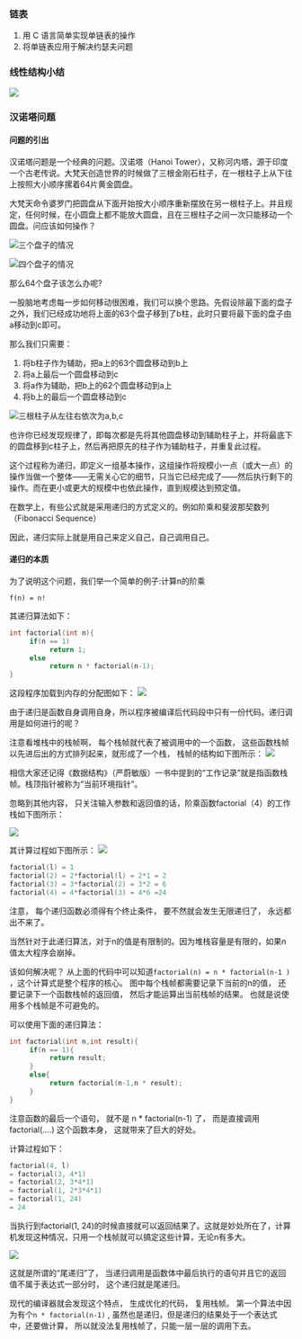 ### 链表
1. 用 C 语言简单实现单链表的操作
2. 将单链表应用于解决约瑟夫问题

### 线性结构小结
![](http://po4tl1gtx.bkt.clouddn.com/FpgmoHrfoRrq-QIypz5qipCDoJvF)

### 汉诺塔问题

#### 问题的引出
汉诺塔问题是一个经典的问题。汉诺塔（Hanoi Tower），又称河内塔，源于印度一个古老传说。大梵天创造世界的时候做了三根金刚石柱子，在一根柱子上从下往上按照大小顺序摞着64片黄金圆盘。

大梵天命令婆罗门把圆盘从下面开始按大小顺序重新摆放在另一根柱子上。并且规定，任何时候，在小圆盘上都不能放大圆盘，且在三根柱子之间一次只能移动一个圆盘。问应该如何操作？

![三个盘子的情况](https://images2015.cnblogs.com/blog/702782/201611/702782-20161114211933513-1127552732.gif)

![四个盘子的情况](https://images2015.cnblogs.com/blog/702782/201611/702782-20161114212352576-1869972276.gif)

那么64个盘子该怎么办呢?

一股脑地考虑每一步如何移动很困难，我们可以换个思路。先假设除最下面的盘子之外，我们已经成功地将上面的63个盘子移到了b柱，此时只要将最下面的盘子由a移动到c即可。

那么我们只需要：
1. 将b柱子作为辅助，把a上的63个圆盘移动到b上
2. 将a上最后一个圆盘移动到c
3. 将a作为辅助，把b上的62个圆盘移动到a上
4. 将b上的最后一个圆盘移动到c

![三根柱子从左往右依次为a,b,c](https://images2015.cnblogs.com/blog/702782/201611/702782-20161114213448920-1185627397.png)

也许你已经发现规律了，即每次都是先将其他圆盘移动到辅助柱子上，并将最底下的圆盘移到c柱子上，然后再把原先的柱子作为辅助柱子，并重复此过程。

这个过程称为递归，即定义一组基本操作，这组操作将规模小一点（或大一点）的操作当做一个整体——无需关心它的细节，只当它已经完成了——然后执行剩下的操作。而在更小或更大的规模中也依此操作，直到规模达到预定值。

在数学上，有些公式就是采用递归的方式定义的。例如阶乘和斐波那契数列（Fibonacci Sequence）

因此，递归实际上就是用自己来定义自己，自己调用自己。

#### 递归的本质

为了说明这个问题，我们举一个简单的例子:计算n的阶乘
```
f(n) = n!
```
其递归算法如下：
```c
int factorial(int n){
     if(n == 1)
          return 1;
     else
          return n * factorial(n-1);  
}
```
这段程序加载到内存的分配图如下：
![](http://mmbiz.qpic.cn/mmbiz_png/KyXfCrME6UJuiaBXeToqhXtsjY2ZsevDYOibSJWFicR3jrjeLmRlDUWnFylvxuS1wPiaDCKXdZ7IRGw4NmtWuHZRrg/0?wx_fmt=png)

由于递归是函数自身调用自身，所以程序被编译后代码段中只有一份代码。递归调用是如何进行的呢？

注意看堆栈中的栈帧啊， 每个栈帧就代表了被调用中的一个函数， 这些函数栈帧以先进后出的方式排列起来，就形成了一个栈， 栈帧的结构如下图所示：
![](http://mmbiz.qpic.cn/mmbiz_png/KyXfCrME6UJuiaBXeToqhXtsjY2ZsevDY1qRQqBrnE9J7FxdGkFMmw9A15FB2vcITJFElyOFfvZKbXrgm4Sibl1w/0?wx_fmt=png)

相信大家还记得《数据结构》（严蔚敏版）一书中提到的“工作记录”就是指函数栈帧。栈顶指针被称为“当前环境指针”。

忽略到其他内容， 只关注输入参数和返回值的话，阶乘函数factorial（4）的工作栈如下图所示：

![](http://mmbiz.qpic.cn/mmbiz_png/KyXfCrME6UJuiaBXeToqhXtsjY2ZsevDY73oicaGiczfP0WXiaMklnkZrHuU2FE9pPtJc1froaBgQf9ywPLDia7jibzg/0?wx_fmt=png)

其计算过程如下图所示：
![](http://mmbiz.qpic.cn/mmbiz_png/KyXfCrME6UJuiaBXeToqhXtsjY2ZsevDYicl0ibuoylicqca60rWpuN7gU3WUsCwIZxLbEk4nKzerXibM5ASdO2Phug/0?wx_fmt=png)

```c
factorial(l) = 1
factorial(2) = 2*factorial(l) = 2*1 = 2 
factorial(3) = 3*factorial(2) = 3*2 = 6
factorial(4) = 4*factorial(3) = 4*6 =24
```
注意， 每个递归函数必须得有个终止条件， 要不然就会发生无限递归了， 永远都出不来了。

当然针对于此递归算法，对于n的值是有限制的。因为堆栈容量是有限的，如果n值太大程序会崩掉。

该如何解决呢？
从上面的代码中可以知道`factorial(n) = n * factorial(n-1 ) `  ，这个计算式是整个程序的核心。 图中每个栈帧都需要记录下当前的n的值， 还要记录下一个函数栈帧的返回值， 然后才能运算出当前栈帧的结果。 也就是说使用多个栈帧是不可避免的。

可以使用下面的递归算法：
```c
int factorial(int n,int result){
     if(n == 1){
          return result;
     }
     else{
          return factorial(n-1,n * result);
     }
}
```
注意函数的最后一个语句， 就不是 n * factorial(n-1) 了， 而是直接调用factorial(....) 这个函数本身，  这就带来了巨大的好处。 

计算过程如下：

```c
factorial(4, l) 
= factorial(3, 4*1)  
= factorial(2, 3*4*1) 
= factorial(1, 2*3*4*1) 
= factorial(1, 24)
= 24 
```

当执行到factorial(1, 24)的时候直接就可以返回结果了。这就是妙处所在了，计算机发现这种情况，只用一个栈帧就可以搞定这些计算，无论n有多大。

![](http://mmbiz.qpic.cn/mmbiz_png/KyXfCrME6UJuiaBXeToqhXtsjY2ZsevDYD9WT8nrgce9noJ0Mkelen37MYXzQHhLecxia3SdGpJQViazJEezhLY0Q/0?wx_fmt=png)

这就是所谓的“尾递归”了， 当递归调用是函数体中最后执行的语句并且它的返回值不属于表达式一部分时， 这个递归就是尾递归。

现代的编译器就会发现这个特点， 生成优化的代码， 复用栈帧。 第一个算法中因为有个`n * factorial(n-1)` ,  虽然也是递归，但是递归的结果处于一个表达式中，还要做计算， 所以就没法复用栈帧了，只能一层一层的调用下去。
